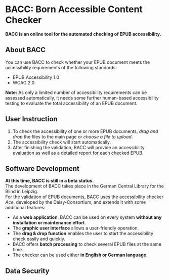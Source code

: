 # BACC: Born Accessible Content Checker
__BACC is an online tool for the automated checking of EPUB accessibility.__
## About BACC
You can use BACC to check whether your EPUB document meets the accessibility requirements of the following standards:
-	EPUB Accessibility 1.0
-	WCAG 2.0
  
__Note:__ As only a limited number of accessibility requirements can be assessed automatically, it needs some further human-based accessibility testing to evaluate the total accessibility of an EPUB document.
## User Instruction
1.	To check the accessibility of one or more EPUB documents, *drag and drop* the files to the main page or *choose a file to upload*.
2.	The accessibility check will start automatically.
3.	After finishing the validation, BACC will provide an accessibility evaluation as well as a detailed report for each checked EPUB.
## Software Development
__At this time, BACC is still in a beta status.__  
The development of BACC takes place in the German Central Library for the Blind in Leipzig.  
For the validation of EPUB documents, BACC uses the accessibility checker *Ace*,  developed by the Daisy-Consortium, and extends it with some additional features:
-	As a __web application__, BACC can be used on every system __without any installation or maintenance effort__. 
-	The __graphic user interface__ allows a user-friendly operation.
-	The __drag & drop function__ enables the user to start the accessibility check easily and quickly.
-	BACC offers __batch processing__ to check several EPUB files at the same time.
-	The checker can be used either __in English or German language__.
## Data Security
